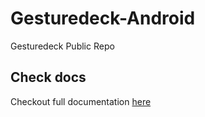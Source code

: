 # Gesturedeck-Android
Gesturedeck Public Repo

## Check docs
Checkout full documentation [here](https://navideck.github.io/Gesturedeck-Android/)
